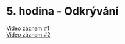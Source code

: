 # 5. hodina - Odkrývání
[Video záznam #1](https://youtu.be/FfB-PN4P1uU)  
[Video záznam #2](https://youtu.be/0eaXjZe4V88)
